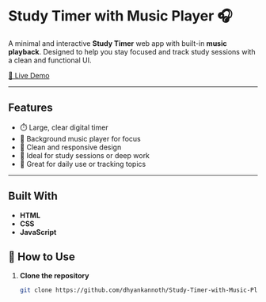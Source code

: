 # Study Timer with Music Player 🎧

A minimal and interactive **Study Timer** web app with built-in **music playback**. Designed to help you stay focused and track study sessions with a clean and functional UI.

[🔗 Live Demo](https://dhyankannoth.github.io/Study-Timer-with-Music-Player/)

---

## Features

- ⏱️ Large, clear digital timer
- 🎵 Background music player for focus
- 🎨 Clean and responsive design
- 🧠 Ideal for study sessions or deep work
- 📅 Great for daily use or tracking topics

---

## Built With

- **HTML**
- **CSS**
- **JavaScript**
## 🔧 How to Use

1. **Clone the repository**  
   ```bash
   git clone https://github.com/dhyankannoth/Study-Timer-with-Music-Player.git
